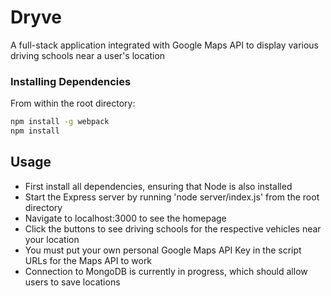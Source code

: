 # Dryve

A full-stack application integrated with Google Maps API to display various driving schools near a user's location

### Installing Dependencies

From within the root directory:

```sh
npm install -g webpack
npm install
```

## Usage

 - First install all dependencies, ensuring that Node is also installed
 - Start the Express server by running 'node server/index.js' from the root directory
 - Navigate to localhost:3000 to see the homepage
 - Click the buttons to see driving schools for the respective vehicles near your location
 - You must put your own personal Google Maps API Key in the script URLs for the Maps API to work
 - Connection to MongoDB is currently in progress, which should allow users to save locations
